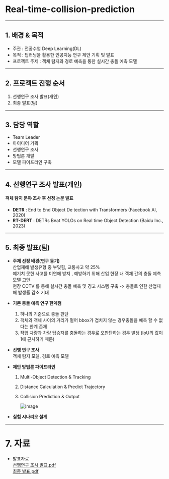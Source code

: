 # Real-time-collision-prediction

---
## 1. 배경 & 목적
- 주관 : 전공수업 Deep Learning(DL)
- 목적 : 딥러닝을 활용한 인공지능 연구 제안 기획 및 발표
- 프로젝트 주제 : 객체 탐지와 경로 예측을 통한 실시간 충돌 예측 모델
---

## 2. 프로젝트 진행 순서
1. 선행연구 조사 발표(개인)
2. 최종 발표(팀)

---
## 3. 담당 역할
- Team Leader
- 아이디어 기획
- 선행연구 조사
- 방법론 개발
- 모델 파이프라인 구축
---
## 4. 선행연구 조사 발표(개인)
#### 객체 탐지 분야 조사 후 선정 논문 발표
- **DETR** : End to End Object De tection with Transformers (Facebook AI, 2020)
- **RT-DERT** : DETRs Beat YOLOs on Real time Object Detection (Baidu Inc., 2023)

---
## 5. 최종 발표(팀)
- **주제 선정 배경(연구 동기)**   
산업재해 발생유형 중 부딪힘, 교통사고 약 25%  
예기치 못한 사고를 미연에 방지 , 예방하기 위해 산업 현장 내 객체 간의 충돌 예측 모델 고안  
현장 CCTV 를 통해 실시간 충돌 예측 및 경고 시스템 구축 -> 충돌로 인한 산업재해 발생률 감소 기대

- **기존 충돌 예측 연구 한계점**
  1) 하나의 기준으로 충돌 판단
  2) 객체와 객체 사이의 거리가 멀어 bbox가 겹치지 않는 경우충돌을 예측 할 수 없다는 한계 존재
  3) 작업 차량과 차량 탑승자를 충돌하는 경우로 오판단하는 경우 발생 (IoU의 값이 1에 근사하기 때문)

- **선행 연구 조사**  
객체 탐지 모델, 경로 예측 모델

- **제안 방법론 파이프라인**
  1) Multi-Object Detection & Tracking
  2) Distance Calculation & Predict Trajectory
  3) Collision Prediction & Output
 
     ![image](https://github.com/jihwan21/Real-time-collision-prediction/assets/96354328/c9a003bf-1e99-4838-9706-afbeedc04d6e)


- **실험 시나리오 설계**


---
# 7. 자료
- 발표자료  
  [선행연구 조사 발표.pdf](https://drive.google.com/file/d/1yVpEJaxesETHPn9F5NeQw57UR9uE3CxA/view?usp=drive_link)  
  [최종 발표.pdf](https://drive.google.com/file/d/11KB0dwEv6wM7rpzWCvbeLyHe5vhpmXfd/view?usp=drive_link)
